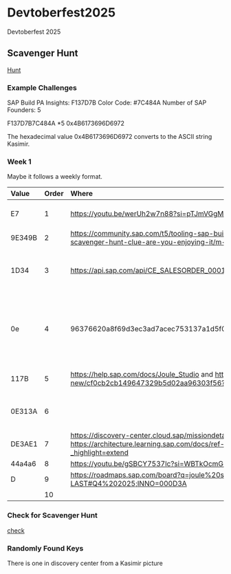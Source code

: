 # Devtoberfest2025
Devtoberfest 2025

## Scavenger Hunt

[Hunt](https://community.sap.com/t5/devtoberfest-blog-posts/fun-for-week-1-the-devtoberfest-scavenger-hunt/ba-p/14183972)

### Example Challenges

SAP Build PA Insights: F137D7B
Color Code: #7C484A
Number of SAP Founders: 5

F137D7B7C484A
*5
0x4B6173696D6972

The hexadecimal value 0x4B6173696D6972 converts to the ASCII string Kasimir.

### Week 1

Maybe it follows a weekly format.

|Value|Order|Where|Details|Validated|
|:-|:-|:-|:-|:-|
|E7|1|https://youtu.be/werUh2w7n88?si=pTJmVGgMvGLT7R1Y&t=280|SAP Developer news|x|
|9E349B|2|https://community.sap.com/t5/tooling-sap-build-forum/devtoberfest-scavenger-hunt-clue-are-you-enjoying-it/m-p/14231120|FText Color|x|
|1D34|3|https://api.sap.com/api/CE_SALESORDER_0001/resource/Batch_Requests|How many request the batch has|x|
|0e|4|96376620a8f69d3ec3ad7acec753137a1d5f021c|To be released Oct. 2 (check out this week's Developer News)||
|117B|5|https://help.sap.com/docs/Joule_Studio and https://help.sap.com/whats-new/cf0cb2cb149647329b5d02aa96303f56?q=devto |To be released Oct. 6||
|0E313A|6||80*65*180 - 5894 then 06f formatting||
|DE3AE1|7|https://discovery-center.cloud.sap/missiondetail/4651/4940/ and https://architecture.learning.sap.com/docs/ref-arch/06ff6062dc?_highlight=extend|||
|44a4a6|8|https://youtu.be/gSBCY7537lc?si=WBTkOcmGeKxEC6Y9&t=11|||
|D|9|https://roadmaps.sap.com/board?q=joule%20studio&range=CURRENT-LAST#Q4%202025;INNO=000D3A|||
||10||||

### Check for Scavenger Hunt
[check](https://developers.sap.com/tutorials/devtoberfest2025-scavenger-hunt-checking.html)

### Randomly Found Keys

There is one in discovery center from a Kasimir picture
